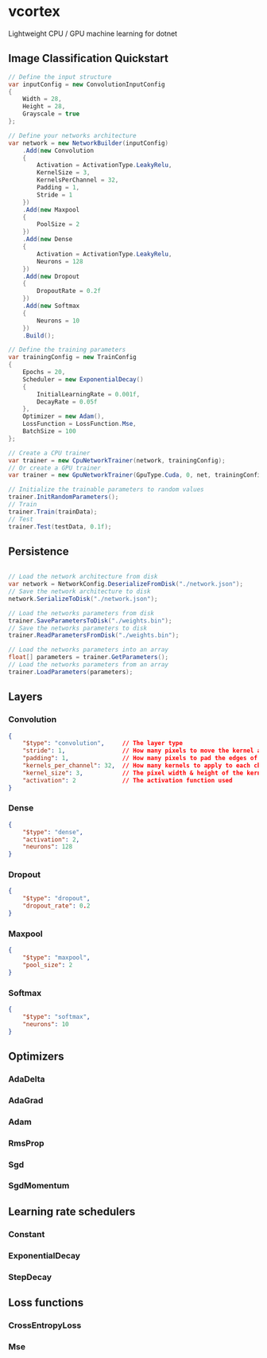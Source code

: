 # vcortex
Lightweight CPU / GPU machine learning for dotnet

## Image Classification Quickstart
```csharp
// Define the input structure
var inputConfig = new ConvolutionInputConfig
{
    Width = 28,
    Height = 28,
    Grayscale = true
};

// Define your networks architecture
var network = new NetworkBuilder(inputConfig)
    .Add(new Convolution
    {
        Activation = ActivationType.LeakyRelu,
        KernelSize = 3,
        KernelsPerChannel = 32,
        Padding = 1,
        Stride = 1
    })
    .Add(new Maxpool
    {
        PoolSize = 2
    })
    .Add(new Dense
    {
        Activation = ActivationType.LeakyRelu,
        Neurons = 128
    })
    .Add(new Dropout
    {
        DropoutRate = 0.2f
    })
    .Add(new Softmax
    {
        Neurons = 10
    })
    .Build();

// Define the training parameters   
var trainingConfig = new TrainConfig
{
    Epochs = 20,
    Scheduler = new ExponentialDecay()
    {
        InitialLearningRate = 0.001f,
        DecayRate = 0.05f
    },
    Optimizer = new Adam(),
    LossFunction = LossFunction.Mse,
    BatchSize = 100
};

// Create a CPU trainer
var trainer = new CpuNetworkTrainer(network, trainingConfig);
// Or create a GPU trainer
var trainer = new GpuNetworkTrainer(GpuType.Cuda, 0, net, trainingConfig);

// Initialize the trainable parameters to random values
trainer.InitRandomParameters();
// Train
trainer.Train(trainData);
// Test
trainer.Test(testData, 0.1f);
```

## Persistence
```csharp

// Load the network architecture from disk
var network = NetworkConfig.DeserializeFromDisk("./network.json");
// Save the network architecture to disk
network.SerializeToDisk("./network.json");

// Load the networks parameters from disk
trainer.SaveParametersToDisk("./weights.bin");
// Save the networks parameters to disk
trainer.ReadParametersFromDisk("./weights.bin");

// Load the networks parameters into an array
float[] parameters = trainer.GetParameters();
// Load the networks parameters from an array
trainer.LoadParameters(parameters);
```

## Layers

### Convolution
```json
{
    "$type": "convolution",     // The layer type
    "stride": 1,                // How many pixels to move the kernel accross each step
    "padding": 1,               // How many pixels to pad the edges of the image
    "kernels_per_channel": 32,  // How many kernels to apply to each channel
    "kernel_size": 3,           // The pixel width & height of the kernel
    "activation": 2             // The activation function used
}
```

### Dense
```json
{
    "$type": "dense",
    "activation": 2,
    "neurons": 128
}
```

### Dropout
```json
{
    "$type": "dropout",
    "dropout_rate": 0.2
}
```

### Maxpool
```json
{
    "$type": "maxpool",
    "pool_size": 2
}
```

### Softmax
```json
{
    "$type": "softmax",
    "neurons": 10
}
```

## Optimizers

### AdaDelta

### AdaGrad

### Adam

### RmsProp

### Sgd

### SgdMomentum

## Learning rate schedulers

### Constant

### ExponentialDecay

### StepDecay

## Loss functions

### CrossEntropyLoss

### Mse